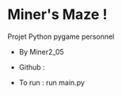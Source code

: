 
# Miner's Maze !
Projet Python pygame personnel
- By Miner2_05

- Github : 

- To run : run main.py